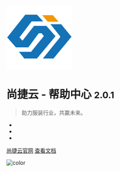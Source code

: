 

<!-- <h1>尚捷云 - 帮助中心</h1>

<p>
	<a href="http://www.saas123.com/">尚捷云官网</a>
</p> -->
![logo](src/assets/_media/favicon.png)

# 尚捷云 - 帮助中心 <small>2.0.1</small>

> 助力服装行业，共赢未来。

-  
-  
-  

[尚捷云官网](http://saas123.com)
[查看文档](src/docs/quickstart.md)

<!-- background color -->
![color](#ffffff)